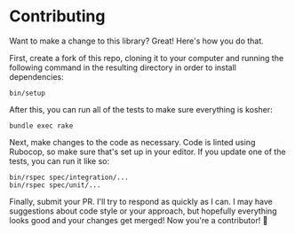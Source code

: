 # Contributing

Want to make a change to this library?
Great! Here's how you do that.

First, create a fork of this repo,
cloning it to your computer
and running the following command in the resulting directory
in order to install dependencies:

```
bin/setup
```

After this, you can run all of the tests
to make sure everything is kosher:

```
bundle exec rake
```

Next, make changes to the code as necessary.
Code is linted using Rubocop,
so make sure that's set up in your editor.
If you update one of the tests,
you can run it like so:

```
bin/rspec spec/integration/...
bin/rspec spec/unit/...
```

Finally, submit your PR.
I'll try to respond as quickly as I can.
I may have suggestions about code style or your approach,
but hopefully everything looks good and your changes get merged!
Now you're a contributor! 🎉
